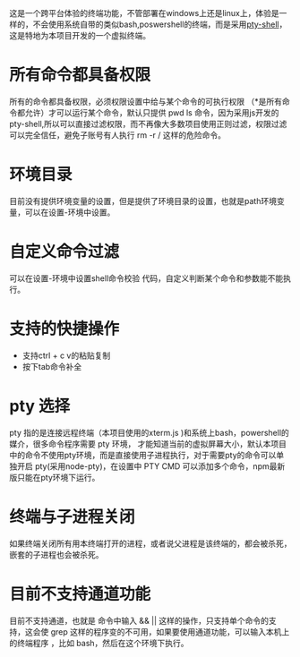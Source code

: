 
这是一个跨平台体验的终端功能，不管部署在windows上还是linux上，体验是一样的，不会使用系统自带的类似bash,poswershell的终端，而是采用[pty-shell](https://www.npmjs.com/package/pty-shell)，这是特地为本项目开发的一个虚拟终端。
# 所有命令都具备权限
所有的命令都具备权限，必须权限设置中给与某个命令的可执行权限 （*是所有命令都允许）才可以运行某个命令，默认只提供 pwd ls 命令，因为采用js开发的 pty-shell,所以可以直接过滤权限，而不再像大多数项目使用正则过滤，权限过滤可以完全信任，避免子账号有人执行 rm -r / 这样的危险命令。

# 环境目录
目前没有提供环境变量的设置，但是提供了环境目录的设置，也就是path环境变量，可以在设置-环境中设置。

# 自定义命令过滤
可以在设置-环境中设置shell命令校验 代码，自定义判断某个命令和参数能不能执行。

# 支持的快捷操作
- 支持ctrl + c v的粘贴复制
- 按下tab命令补全

# pty 选择
pty 指的是连接远程终端（本项目使用的xterm.js )和系统上bash，powershell的媒介，很多命令程序需要 pty 环境，
才能知道当前的虚拟屏幕大小，默认本项目中的命令不使用pty环境，而是直接使用子进程执行，对于需要pty的命令可以单独开启 pty(采用node-pty)，在设置中 PTY CMD 可以添加多个命令，npm最新版只能在pty环境下运行。


# 终端与子进程关闭
如果终端关闭所有用本终端打开的进程，或者说父进程是该终端的，都会被杀死，嵌套的子进程也会被杀死。

# 目前不支持通道功能
目前不支持通道，也就是 命令中输入  && || 这样的操作，只支持单个命令的支持，这会使 grep 这样的程序变的不可用，如果要使用通道功能，可以输入本机上的终端程序 ，比如 bash，然后在这个环境下执行。
